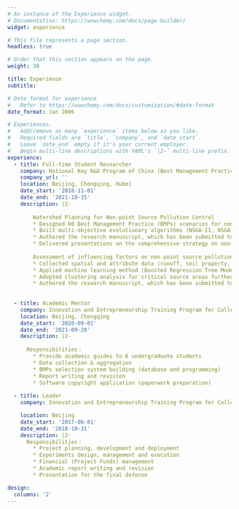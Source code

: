 ```yaml
---
# An instance of the Experience widget.
# Documentation: https://wowchemy.com/docs/page-builder/
widget: experience

# This file represents a page section.
headless: true

# Order that this section appears on the page.
weight: 30

title: Experience
subtitle:

# Date format for experience
#   Refer to https://wowchemy.com/docs/customization/#date-format
date_format: Jan 2006

# Experiences.
#   Add/remove as many `experience` items below as you like.
#   Required fields are `title`, `company`, and `date_start`.
#   Leave `date_end` empty if it's your current employer.
#   Begin multi-line descriptions with YAML's `|2-` multi-line prefix.
experience:
  - title: Full-time Student Researcher
    company: National Key R&D Program of China (Best Management Practices for Non-point Source Pollution Control in the Three Gorges Reservoir Region (2017YFC0505303))
    company_url: ''
    location: Beijing, Chongqing, Hubei
    date_start: '2018-11-01'
    date_end: '2021-10-15'
    description: |2-
    
        Watershed Planning for Non-point Source Pollution Control
        * Designed 60 Best Management Practice (BMPs) scenarios for non-point source pollution control, and developed a BMPs database comprising the ecological effectiveness and costs
        * Built multi-objective evolutionary algorithms (NSGA-II, NSGA-III, MOEA/D) to find the optimal watershed planning and compared the performance of three algorithms in multi-objectives watershed planning problem. The average cost of proposed watershed planning is nearly 50% that of unoptimized planning for the same ecological objective
        * Authored the research manuscript, which has been submitted to the journal (under review)
        * Delivered presentations on the comprehensive strategy on non-point source pollution research and control system to graduate students
        
        Assessment of influencing factors on non-point source pollution critical source areas
        * Collected spatial and attribute data (runoff, soil property, land use, meteorological, etc.), develop a semi-distributed model (AnnAGNPS) for the study watershed and identified the critical source areas of non-point source pollution
        * Applied machine learning method (Boosted Regression Tree Model) to identify the dominant influencing factors on critical source areas as well as the non-linear relationships and thresholds associated with the non-point pollution loads variations that watershed managers should be aware of
        * Adopted clustering analysis for critical source areas further classification and proposed suitable BMPs scenarios for decision makers
        * Authored the research manuscript, which has been submitted to the journal (under review)
        
        
  - title: Academic Mentor
    company: Innovation and Entrepreneurship Training Program for College Students (Application of Best Management Practices (BMPs) in a Typical Small Watershed in the Three Gorges Reservoir Area)
    location: Beijing, Chongqing
    date_start: '2020-09-01'
    date_end: '2021-09-28'
    description: |2-
      
      Responsibilities：
        * Provide academic guides to 6 undergraduate students
        * Data collection & aggregation
        * BMPs selection system building (database and programming) 
        * Report writing and revision
        * Software copyright application (paperwork preparation)
    
  - title: Leader
    company: Innovation and Entrepreneurship Training Program for College Students (Research On Erosion Dynamics of Overland Flow Under Different Vegetation Spatial Patterns)

    location: Beijing 
    date_start: '2017-06-01'
    date_end: '2018-10-31'
    description: |2-
      Responsibilities：
        * Project planning, development and deployment 
        * Experiments design, management and execution 
        * Financial (Project Funds) management
        * Academic report writing and revision
        * Presentation for the final defense

design:
  columns: '2'
---
```


